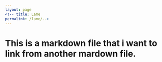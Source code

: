 ```yaml
---
layout: page
<!-- title: Lame
permalink: /lame/-->
---
```


# This is a markdown file that i want to link from another mardown file.
